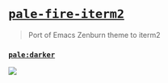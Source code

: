# [`pale-fire-iterm2`](https://github.com/matklad/pale-fire)


> Port of Emacs Zenburn theme to iterm2


### [`pale:darker`](#)

![](https://d.pr/i/NrXabk.jpg)
